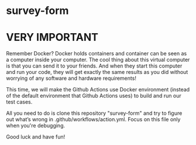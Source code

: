 # survey-form

# VERY IMPORTANT
Remember Docker? Docker holds containers and container can be seen as a computer inside your computer. The cool thing about this virtual computer is that you can send it to your friends. And when they start this computer and run your code, they will get exactly the same results as you did without worrying of any software and hardware requirements!

This time, we will make the Github Actions use Docker environment (instead of the default environment that Github Actions uses) to build and run our test cases. 

All you need to do is clone this repository "survey-form" and try to figure out what’s wrong in .github/workflows/action.yml. Focus on this file only when you're debugging. 

Good luck and have fun!